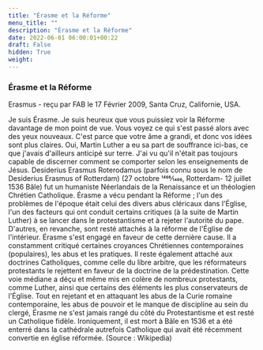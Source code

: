 ```yaml
---
title: "Érasme et la Réforme"
menu_title: ""
description: "Érasme et la Réforme"
date: 2022-06-01 06:00:01+00:22
draft: False
hidden: True
weight:
---
```

### Érasme et la Réforme

Erasmus - reçu par FAB le 17 Février 2009, Santa Cruz, Californie, USA.

Je suis Érasme.
Je suis heureux que vous puissiez voir la Réforme davantage de mon point de vue. Vous voyez ce qui s'est passé alors avec des yeux nouveaux. C'est parce que votre âme a grandi, et donc vos idées sont plus claires.
Oui, Martin Luther a eu sa part de souffrance ici-bas, ce que j'avais d'ailleurs anticipé sur terre. J'ai vu qu'il n'était pas toujours capable de discerner comment se comporter selon les enseignements de Jésus.
Desiderius Erasmus Roterodamus (parfois connu sous le nom de Desiderius Erasmus of Rotterdam) (27 octobre 1466⁄1469, Rotterdam- 12 juillet 1536 Bâle) fut un humaniste Néerlandais de la Renaissance et un théologien Chrétien Catholique.
Érasme a vécu pendant la Réforme ; l'un des problèmes de l'époque était celui des divers abus cléricaux dans l'Église, l'un des facteurs qui ont conduit certains critiques (à la suite de Martin Luther) à se lancer dans le protestantisme et à rejeter l'autorité du pape. D'autres, en revanche, sont resté attachés à la réforme de l'Église de l'intérieur. Érasme s'est engagé en faveur de cette dernière cause. Il a constamment critiqué certaines croyances Chrétiennes contemporaines (populaires), les abus et les pratiques. Il reste également attaché aux doctrines Catholiques, comme celle du libre arbitre, que les réformateurs protestants le rejettent en faveur de la doctrine de la prédestination. Cette voie médiane a déçu et même mis en colère de nombreux protestants, comme Luther, ainsi que certains des éléments les plus conservateurs de l'Église. Tout en rejetant et en attaquant les abus de la Curie romaine contemporaine, les abus de pouvoir et le manque de discipline au sein du clergé, Érasme ne s'est jamais rangé du côté du Protestantisme et est resté un Catholique fidèle. Ironiquement, il est mort à Bâle en 1536 et a été enterré dans la cathédrale autrefois Catholique qui avait été récemment convertie en église réformée. (Source : Wikipedia)